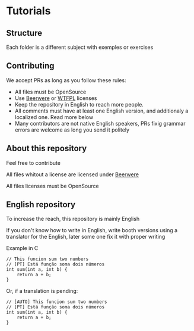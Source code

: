 # Tutorials

## Structure
Each folder is a different subject with exemples or exercises

## Contributing
We accept PRs as long as you follow these rules:
* All files must be OpenSource
* Use [Beerwere](https://en.wikipedia.org/wiki/Beerware) or [WTFPL](http://www.wtfpl.net/) licenses
* Keep the repository in English to reach more people. 
* All comments must have at least one English version, and additionaly a localized one. Read more below
* Many contributors are not native English speakers, PRs fixig grammar errors are welcome as long you send it politely

## About this repository
Feel free to contribute

All files whitout a license are licensed under [Beerwere](https://en.wikipedia.org/wiki/Beerware)

All files licenses must be OpenSource



## English repository
To increase the reach, this repository is mainly English

If you don't know how to write in English, write booth versions using a translator for the English, later some one fix it with proper writing

Example in C

~~~
// This funcion sum two numbers
// [PT] Está função soma dois números
int sum(int a, int b) {
    return a + b;
}
~~~

Or, if a translation is pending:

~~~
// [AUTO] This funcion sum two numbers
// [PT] Está função soma dois números
int sum(int a, int b) {
    return a + b;
}
~~~
